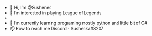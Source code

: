 - 👋 Hi, I’m @Sushenec
- 👀 I’m interested in playing League of Legends
- 
- 🌱 I’m currently learning programing mostly python and little bit of C#
- 📫 How to reach me Discord - Sushenka#8207

<!---
Sushenec/Sushenec is a ✨ special ✨ repository because its `README.md` (this file) appears on your GitHub profile.
You can click the Preview link to take a look at your changes.
--->
